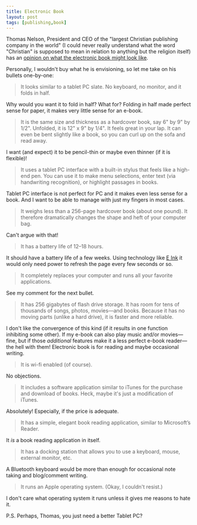 ```yaml
---
title: Electronic Book
layout: post
tags: [publishing,book]
---
```


Thomas Nelson, President and CEO of the "largest Christian publishing
company in the world" (I could never really understand what the word
"Christian" is supposed to mean in relation to anything but the religion
itself) has an [opinion on what the electronic book might look
like](http://www.michaelhyatt.com/workingsmart/2005/12/the_death_of_tr.html).

Personally, I wouldn't buy what he is envisioning, so let me take on his
bullets one-by-one:

> It looks similar to a tablet PC slate. No keyboard, no monitor, and it
> folds in half.

Why would you want it to fold in half? What for? Folding in half made
perfect sense for paper, it makes very little sense for an e-book.

> It is the same size and thickness as a hardcover book, say 6" by 9" by
> 1/2". Unfolded, it is 12" x 9" by 1/4". It feels great in your lap. It
> can even be bent slightly like a book, so you can curl up on the sofa
> and read away.

I want (and expect) it to be pencil-thin or maybe even thinner (if it is
flexible)!

> It uses a tablet PC interface with a built-in stylus that feels like a
> high-end pen. You can use it to make menu selections, enter text (via
> handwriting recognition), or highlight passages in books.

Tablet PC interface is not perfect for PC and it makes even less sense
for a book. And I want to be able to manage with just my fingers in most
cases.

> It weighs less than a 256-page hardcover book (about one pound). It
> therefore dramatically changes the shape and heft of your computer
> bag.

Can't argue with that!

> It has a battery life of 12–18 hours.

It should have a battery life of a few weeks. Using technology like [E
Ink](http://www.eink.com/) it would only need power to refresh the page
every few seconds or so.

> It completely replaces your computer and runs all your favorite
> applications.

See my comment for the next bullet.

> It has 256 gigabytes of flash drive storage. It has room for tens of
> thousands of songs, photos, movies—and books. Because it has no moving
> parts (unlike a hard drive), it is faster and more reliable.

I don't like the convergence of this kind (if it results in one function
inhibiting some other). If my e-book can also play music and/or
movies—fine, but if those *additional* features make it a less perfect
e-book reader—the hell with them! Electronic book is for reading and
maybe occasional writing.

> It is wi-fi enabled (of course).

No objections.

> It includes a software application similar to iTunes for the purchase
> and download of books. Heck, maybe it's just a modification of
> iTunes.

Absolutely! Especially, if the price is adequate.

> It has a simple, elegant book reading application, similar to
> Microsoft’s Reader.

It *is* a book reading application in itself.

> It has a docking station that allows you to use a keyboard, mouse,
> external monitor, etc.

A Bluetooth keyboard would be more than enough for occasional note
taking and blog/comment writing.

> It runs an Apple operating system. (Okay, I couldn't resist.)

I don't care what operating system it runs unless it gives me reasons to
hate it.

P.S. Perhaps, Thomas, you just need a better Tablet PC?
